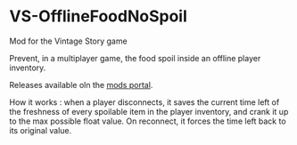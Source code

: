 # VS-OfflineFoodNoSpoil
Mod for the Vintage Story game

Prevent, in a multiplayer game, the food spoil inside an offline player inventory.

Releases available oln the [mods portal](https://mods.vintagestory.at/offlinefoodnospoil).

How it works : when a player disconnects, it saves the current time left of the freshness of every spoilable item in the player inventory, and crank it up to the max possible float value. On reconnect, it forces the time left back to its original value.
